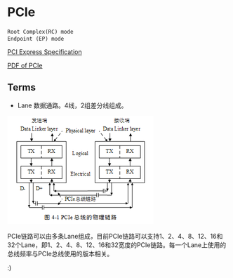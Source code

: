PCIe
=====
	
	Root Complex(RC) mode
	Endpoint (EP) mode
	
[ PCI Express Specification](https://pcisig.com/specifications)

[PDF of PCIe](https://www.mindshare.com/files/ebooks/PCI%20Express%20Technology%203.0.pdf)



Terms
-------

- Lane 数据通路。4线，2组差分线组成。

![](pcie_lane.png)

PCIe链路可以由多条Lane组成，目前PCIe链路可以支持1、2、4、8、12、16和32个Lane，即1、2、4、8、12、16和32宽度的PCIe链路。每一个Lane上使用的总线频率与PCIe总线使用的版本相关。















:)
